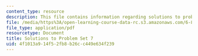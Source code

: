 ```yaml
---
content_type: resource
description: This file contains information regarding solutions to problem set 7.
file: /media/https%3A/open-learning-course-data-rc.s3.amazonaws.com/6-851-advanced-data-structures-spring-2012/4f1013a914f52fb8b26cc449e634f239_MIT6_851S12_ps7sol.pdf
file_type: application/pdf
resourcetype: Document
title: Solutions to Problem Set 7
uid: 4f1013a9-14f5-2fb8-b26c-c449e634f239
---
```

